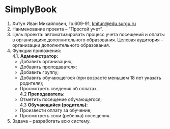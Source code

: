 # SimplyBook
1.	Хитун Иван Михайлович, гр.609-91, khitun@edu.surgu.ru
2.	Наименование проекта – “Простой учет”.
3.	Цель проекта: автоматизировать процесс учета посещений и оплаты в организациях дополнительного образования. Целевая аудитория – организации дополнительного образования.
4.	Функции приложения:   
  4.1.	**Администратор:**   
    - Добавить организацию;   
    - Добавить преподавателя;  
    - Добавить группу;  
    -	Добавить обучающегося (при возрасте меньшем 18 лет указать родителя);  
    -	Просмотреть сведения об оплатах.  
  4.2	**Преподаватель:** 
    -	Отметить посещение обучающегося;  
  4.3	**Обучающийся (родитель):**  
    -	Произвести оплату за обучение;  
    -	Просмотреть свои (ребенка) посещения.  
6.	Задача – разработать всю систему.  
